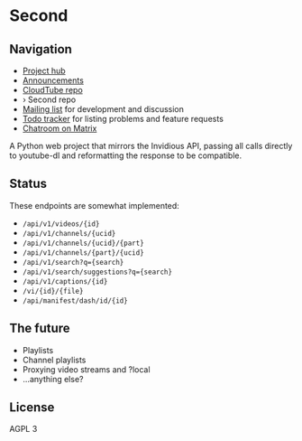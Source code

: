 # Second

## Navigation

- [Project hub][hub]
- [Announcements][announce]
- [CloudTube repo][cloudtube]
- › Second repo
- [Mailing list][list] for development and discussion
- [Todo tracker][todo] for listing problems and feature requests
- [Chatroom on Matrix][matrix]

A Python web project that mirrors the Invidious API, passing all calls
directly to youtube-dl and reformatting the response to be compatible.

## Status

These endpoints are somewhat implemented:

- `/api/v1/videos/{id}`
- `/api/v1/channels/{ucid}`
- `/api/v1/channels/{ucid}/{part}`
- `/api/v1/channels/{part}/{ucid}`
- `/api/v1/search?q={search}`
- `/api/v1/search/suggestions?q={search}`
- `/api/v1/captions/{id}`
- `/vi/{id}/{file}`
- `/api/manifest/dash/id/{id}`

## The future

- Playlists
- Channel playlists
- Proxying video streams and ?local
- ...anything else?

## License

AGPL 3

[hub]: https://sr.ht/~cadence/tube/
[announce]: https://lists.sr.ht/~cadence/tube-announce
[cloudtube]: https://git.sr.ht/~cadence/cloudtube
[second]: https://git.sr.ht/~cadence/Second
[list]: https://lists.sr.ht/~cadence/tube-devel
[todo]: https://todo.sr.ht/~cadence/tube
[matrix]: https://matrix.to/#/#cloudtube:cadence.moe
